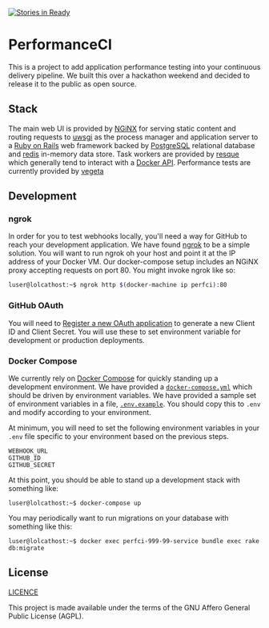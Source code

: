 [![Stories in Ready](https://badge.waffle.io/performanceci/performanceci-core.png?label=ready&title=Ready)](https://waffle.io/performanceci/performanceci-core)
# PerformanceCI

This is a project to add application performance testing into your continuous
delivery pipeline. We built this over a hackathon weekend and decided to release
it to the public as open source.

## Stack

The main web UI is provided by [NGiNX](http://nginx.org) for serving static
content and routing requests to [uwsgi](http://uwsgi-docs.readthedocs.org/en/latest/#)
as the process manager and application server to a [Ruby on Rails](http://rubyonrails.org)
web framework backed by [PostgreSQL](http://www.postgresql.org) relational
database and [redis](http://redis.io) in-memory data store. Task workers are
provided by [resque](https://github.com/resque/resque) which generally tend
to interact with a [Docker API](https://github.com/swipely/docker-api).
Performance tests are currently provided by [vegeta](https://github.com/tsenart/vegeta)

## Development

### ngrok

In order for you to test webhooks locally, you'll need a way for GitHub to
reach your development application. We have found [ngrok](https://ngrok.com)
to be a simple solution. You will want to run ngrok oh your host and point it
at the IP address of your Docker VM. Our docker-compose setup includes an
NGiNX proxy accepting requests on port 80. You might invoke ngrok like so:

```bash
luser@lolcathost:~$ ngrok http $(docker-machine ip perfci):80
```

### GitHub OAuth

You will need to [Register a new OAuth application](https://github.com/settings/applications/new)
to generate a new Client ID and Client Secret. You will use these to set
environment variable for development or production deployments.

### Docker Compose

We currently rely on [Docker Compose](https://docs.docker.com/compose/) for
quickly standing up a development environment. We have provided a
[`docker-compose.yml`](docker-compose.yml) which should be driven by
environment variables. We have provided a sample set of environment variables
in a file, [`.env.example`](.env.example). You should copy this to `.env` and
modify according to your environment.

At minimum, you will need to set the following environment variables in your
`.env` file specific to your environment based on the previous steps.

```shell
WEBHOOK_URL
GITHUB_ID
GITHUB_SECRET
```

At this point, you should be able to stand up a development stack with
something like:

```shell
luser@lolcathost:~$ docker-compose up
```

You may periodically want to run migrations on your database with something
like this:

```shell
luser@lolcathost:~$ docker exec perfci-999-99-service bundle exec rake db:migrate
```

## License

[LICENCE](LICENSE)

This project is made available under the terms of the GNU Affero General Public
License (AGPL).
